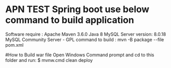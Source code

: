 # APN TEST Spring boot use below command to build application 
Software require :
  Apache Maven 3.6.0
  Java 8
  MySQL Server version: 8.0.18 MySQL Community Server - GPL
command to build :
  mvn -B package --file pom.xml


#How to Build war file 
Open Windows Command prompt and cd to this folder and run: 
$ mvnw.cmd clean deploy
